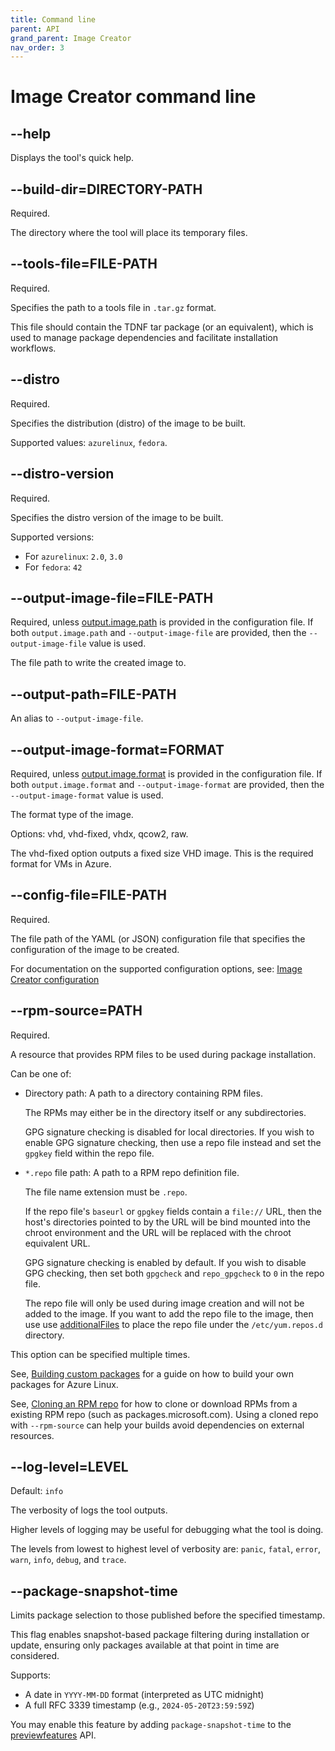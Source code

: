 ```yaml
---
title: Command line
parent: API
grand_parent: Image Creator
nav_order: 3
---
```


# Image Creator command line

## --help

Displays the tool's quick help.

## --build-dir=DIRECTORY-PATH

Required.

The directory where the tool will place its temporary files.

## --tools-file=FILE-PATH

Required.

Specifies the path to a tools file in `.tar.gz` format.

This file should contain the TDNF tar package (or an equivalent), which is used to manage package
dependencies and facilitate installation workflows.

## --distro

Required.

Specifies the distribution (distro) of the image to be built.

Supported values: `azurelinux`, `fedora`.

## --distro-version

Required.

Specifies the distro version of the image to be built.

Supported versions:

- For `azurelinux`: `2.0`, `3.0`
- For `fedora`: `42`

## --output-image-file=FILE-PATH

Required, unless
[output.image.path](../../imagecustomizer/api/configuration/outputImage.md#path-string) is
provided in the configuration file. If both `output.image.path` and
`--output-image-file` are provided, then the `--output-image-file` value
is used.

The file path to write the created image to.

## --output-path=FILE-PATH

An alias to `--output-image-file`.

## --output-image-format=FORMAT

Required, unless
[output.image.format](../../imagecustomizer/api/configuration/outputImage.md#format-string) is
provided in the configuration file. If both `output.image.format` and
`--output-image-format` are provided, then the `--output-image-format`
value is used.

The format type of the image.

Options: vhd, vhd-fixed, vhdx, qcow2, raw.

The vhd-fixed option outputs a fixed size VHD image. This is the required format for
VMs in Azure.

## --config-file=FILE-PATH

Required.

The file path of the YAML (or JSON) configuration file that specifies the configuration of the image
to be created.

For documentation on the supported configuration options, see:
[Image Creator configuration](./configuration/configuration.md)

## --rpm-source=PATH

Required.

A resource that provides RPM files to be used during package installation.

Can be one of:

- Directory path: A path to a directory containing RPM files.

  The RPMs may either be in the directory itself or any subdirectories.

  GPG signature checking is disabled for local directories.
  If you wish to enable GPG signature checking, then use a repo file instead and set the
  `gpgkey` field within the repo file.

- `*.repo` file path: A path to a RPM repo definition file.

  The file name extension must be `.repo`.

  If the repo file's `baseurl` or `gpgkey` fields contain a `file://` URL, then the
  host's directories pointed to by the URL will be bind mounted into the chroot
  environment and the URL will be replaced with the chroot equivalent URL.

  GPG signature checking is enabled by default.
  If you wish to disable GPG checking, then set both `gpgcheck` and `repo_gpgcheck` to
  `0` in the repo file.

  The repo file will only be used during image creation and will not be added to
  the image.
  If you want to add the repo file to the image, then use use
  [additionalFiles](../../imagecustomizer/api/configuration/os.md#additionalfiles-additionalfile) to
  place the repo file under the `/etc/yum.repos.d` directory.

This option can be specified multiple times.

See, [Building custom packages](../../imagecustomizer/reference/building-packages.md) for a guide on
how to build your own packages for Azure Linux.

See, [Cloning an RPM repo](../../imagecustomizer/reference/clone-rpm-repo.md) for how to clone or download
RPMs from a existing RPM repo (such as packages.microsoft.com). Using a cloned repo with
`--rpm-source` can help your builds avoid dependencies on external resources.

## --log-level=LEVEL

Default: `info`

The verbosity of logs the tool outputs.

Higher levels of logging may be useful for debugging what the tool is doing.

The levels from lowest to highest level of verbosity are: `panic`, `fatal`, `error`,
`warn`, `info`, `debug`, and `trace`.

## --package-snapshot-time

Limits package selection to those published before the specified timestamp.

This flag enables snapshot-based package filtering during installation or update,
ensuring only packages available at that point in time are considered.

Supports:

- A date in `YYYY-MM-DD` format (interpreted as UTC midnight)
- A full RFC 3339 timestamp (e.g., `2024-05-20T23:59:59Z`)

You may enable this feature by adding `package-snapshot-time` to the
[previewfeatures](../../imagecustomizer/api/configuration/config.md#previewfeatures-string) API.
